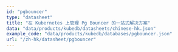 ```yaml
---
id: "pgbouncer"
type: "datasheet"
title: "在 Kubernetes 上管理 Pg Bouncer 的一站式解决方案"
data: "data/products/kubedb/datasheets/chinese-hk.json"
example_code: "data/products/kubedb/databases/pgbouncer.json"
url: "/zh-hk/datasheet/pgbouncer"
---
```

